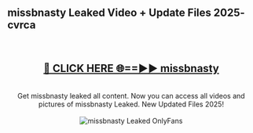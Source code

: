 <h2>missbnasty Leaked Video + Update Files 2025- cvrca</h2>
<br>
<div align="center">
<h2><a href="https://libra.edu.pl?missbnasty" rel="nofollow">🔴 CLICK HERE 🌐==►► missbnasty</a></h2>
<br>
Get missbnasty leaked all content. Now you can access all videos and pictures of missbnasty Leaked. New Updated Files 2025!
<br>
<br>
<a href="https://libra.edu.pl?missbnasty" rel="nofollow" data-target="animated-image.originalLink"><img src="https://i.ibb.co.com/WyWwxjT/player-gif2.gif" alt="missbnasty Leaked OnlyFans" style="max-width: 100%; display: inline-block;" data-target="animated-image.originalImage"></a>
</div>
<br>